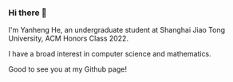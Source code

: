 ### Hi there 👋

I'm Yanheng He, an undergraduate student at Shanghai Jiao Tong University, ACM Honors Class 2022. 

I have a broad interest in computer science and mathematics.

Good to see you at my Github page!

<!--
**HenryHe0123/HenryHe0123** is a ✨ _special_ ✨ repository because its `README.md` (this file) appears on your GitHub profile.

Here are some ideas to get you started:

- 🔭 I’m currently working on ...
- 🌱 I’m currently learning ...
- 👯 I’m looking to collaborate on ...
- 🤔 I’m looking for help with ...
- 💬 Ask me about ...
- 📫 How to reach me: ...
- 😄 Pronouns: ...
- ⚡ Fun fact: ...
-->
